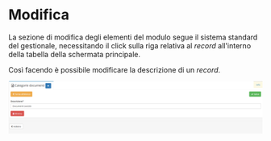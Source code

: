 # Modifica

La sezione di modifica degli elementi del modulo segue il sistema standard del gestionale, necessitando il click sulla riga relativa al _record_ all'interno della tabella della schermata principale.

Così facendo è possibile modificare la descrizione di un _record_.

![Screen modifica categorie documenti](../../../.gitbook/assets/ModificaCategorieDocumenti.PNG)
